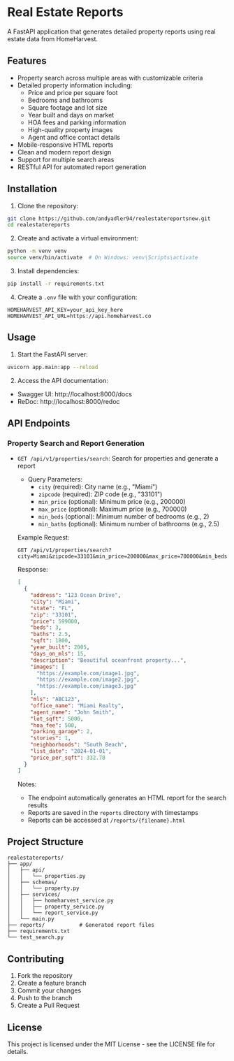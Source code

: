 # Real Estate Reports

A FastAPI application that generates detailed property reports using real estate data from HomeHarvest.

## Features

- Property search across multiple areas with customizable criteria
- Detailed property information including:
  - Price and price per square foot
  - Bedrooms and bathrooms
  - Square footage and lot size
  - Year built and days on market
  - HOA fees and parking information
  - High-quality property images
  - Agent and office contact details
- Mobile-responsive HTML reports
- Clean and modern report design
- Support for multiple search areas
- RESTful API for automated report generation

## Installation

1. Clone the repository:
```bash
git clone https://github.com/andyadler94/realestatereportsnew.git
cd realestatereports
```

2. Create and activate a virtual environment:
```bash
python -m venv venv
source venv/bin/activate  # On Windows: venv\Scripts\activate
```

3. Install dependencies:
```bash
pip install -r requirements.txt
```

4. Create a `.env` file with your configuration:
```
HOMEHARVEST_API_KEY=your_api_key_here
HOMEHARVEST_API_URL=https://api.homeharvest.co
```

## Usage

1. Start the FastAPI server:
```bash
uvicorn app.main:app --reload
```

2. Access the API documentation:
- Swagger UI: http://localhost:8000/docs
- ReDoc: http://localhost:8000/redoc

## API Endpoints

### Property Search and Report Generation
- `GET /api/v1/properties/search`: Search for properties and generate a report
  - Query Parameters:
    - `city` (required): City name (e.g., "Miami")
    - `zipcode` (required): ZIP code (e.g., "33101")
    - `min_price` (optional): Minimum price (e.g., 200000)
    - `max_price` (optional): Maximum price (e.g., 700000)
    - `min_beds` (optional): Minimum number of bedrooms (e.g., 2)
    - `min_baths` (optional): Minimum number of bathrooms (e.g., 2.5)
  
  Example Request:
  ```
  GET /api/v1/properties/search?city=Miami&zipcode=33101&min_price=200000&max_price=700000&min_beds=2&min_baths=2.5
  ```

  Response:
  ```json
  [
    {
      "address": "123 Ocean Drive",
      "city": "Miami",
      "state": "FL",
      "zip": "33101",
      "price": 599000,
      "beds": 3,
      "baths": 2.5,
      "sqft": 1800,
      "year_built": 2005,
      "days_on_mls": 15,
      "description": "Beautiful oceanfront property...",
      "images": [
        "https://example.com/image1.jpg",
        "https://example.com/image2.jpg",
        "https://example.com/image3.jpg"
      ],
      "mls": "ABC123",
      "office_name": "Miami Realty",
      "agent_name": "John Smith",
      "lot_sqft": 5000,
      "hoa_fee": 500,
      "parking_garage": 2,
      "stories": 1,
      "neighborhoods": "South Beach",
      "list_date": "2024-01-01",
      "price_per_sqft": 332.78
    }
  ]
  ```

  Notes:
  - The endpoint automatically generates an HTML report for the search results
  - Reports are saved in the `reports` directory with timestamps
  - Reports can be accessed at `/reports/{filename}.html`

## Project Structure

```
realestatereports/
├── app/
│   ├── api/
│   │   └── properties.py
│   ├── schemas/
│   │   └── property.py
│   ├── services/
│   │   ├── homeharvest_service.py
│   │   ├── property_service.py
│   │   └── report_service.py
│   └── main.py
├── reports/           # Generated report files
├── requirements.txt
└── test_search.py
```

## Contributing

1. Fork the repository
2. Create a feature branch
3. Commit your changes
4. Push to the branch
5. Create a Pull Request

## License

This project is licensed under the MIT License - see the LICENSE file for details.
